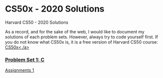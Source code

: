# CS50x - 2020 Solutions
Harvard CS50 - 2020 Solutions

As a record, and for the sake of the web, I would like to document my solutions of each problem sets. However, always try to code yourself first. If you do not know what CS50x is, it is a free version of Harvard CS50 course: <a href='https://cs50.harvard.edu/x/2020/'> CS50x< /a>

### [Problem Set 1: C](/pset1)
<a href='https://cs50.harvard.edu/x/2020/psets/1/'> Assignments 1</a>
